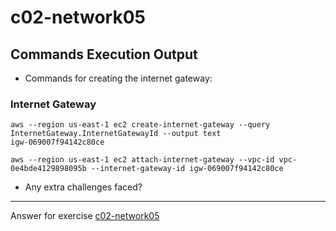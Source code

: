 # c02-network05

## Commands Execution Output

- Commands for creating the internet gateway:
### Internet Gateway
```
aws --region us-east-1 ec2 create-internet-gateway --query InternetGateway.InternetGatewayId --output text
igw-069007f94142c80ce
```
```
aws --region us-east-1 ec2 attach-internet-gateway --vpc-id vpc-0e4bde4129898095b --internet-gateway-id igw-069007f94142c80ce
```

- Any extra challenges faced?


<!-- Don't change anything below this point-->
***
Answer for exercise [c02-network05](https://github.com/devopsacademyau/academy/blob/893381c6f0b69434d9e8597d3d4b1c17f9bc1371/classes/02class/exercises/c02-network05/README.md)